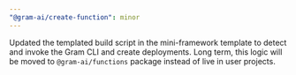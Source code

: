 ```yaml
---
"@gram-ai/create-function": minor
---
```


Updated the templated build script in the mini-framework template to detect and
invoke the Gram CLI and create deployments. Long term, this logic will be moved
to `@gram-ai/functions` package instead of live in user projects.
